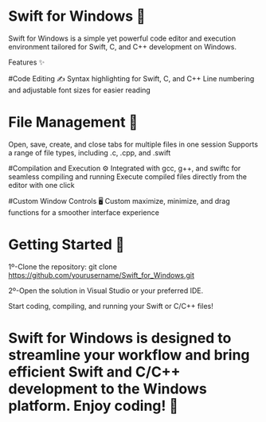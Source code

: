 # Swift for Windows 🚀
Swift for Windows is a simple yet powerful code editor and execution environment tailored for Swift, C, and C++ development on Windows.

Features ✨

#Code Editing ✍️
Syntax highlighting for Swift, C, and C++
Line numbering and adjustable font sizes for easier reading

# File Management 📂
Open, save, create, and close tabs for multiple files in one session
Supports a range of file types, including .c, .cpp, and .swift

#Compilation and Execution ⚙️
Integrated with gcc, g++, and swiftc for seamless compiling and running
Execute compiled files directly from the editor with one click

#Custom Window Controls 🖥️
Custom maximize, minimize, and drag functions for a smoother interface experience

# Getting Started 🚀
1º-Clone the repository: git clone https://github.com/yourusername/Swift_for_Windows.git

2º-Open the solution in Visual Studio or your preferred IDE.

Start coding, compiling, and running your Swift or C/C++ files!

# Swift for Windows is designed to streamline your workflow and bring efficient Swift and C/C++ development to the Windows platform. Enjoy coding! 🎉
